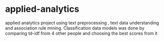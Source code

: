 # applied-analytics
applied analytics project using text preprocessing , text data understanding and association rule mining. 
Classification data models was done by comparing td-idf from 4 other people and choosing the best scores from it
